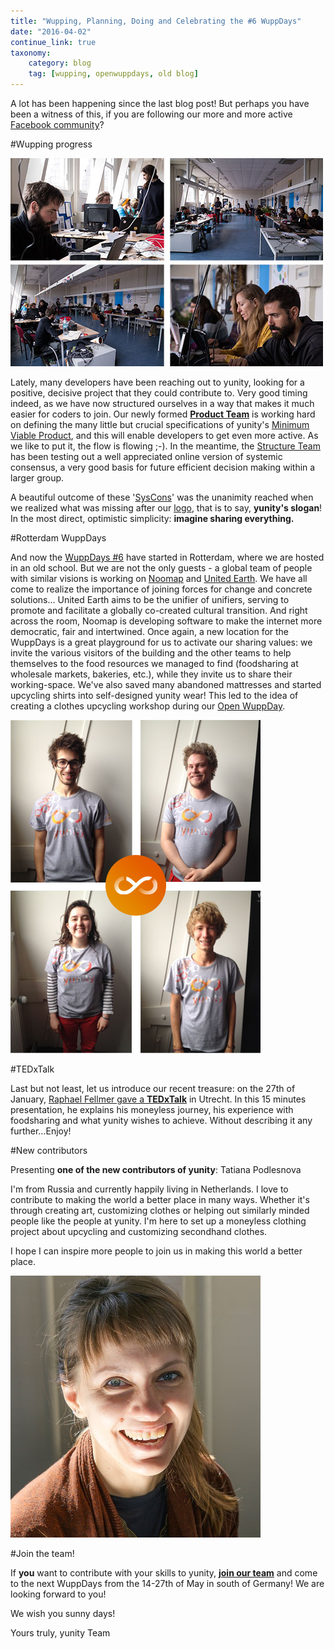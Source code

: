 ```yaml
---
title: "Wupping, Planning, Doing and Celebrating the #6 WuppDays"
date: "2016-04-02"
continue_link: true
taxonomy:
    category: blog
    tag: [wupping, openwuppdays, old blog]
---
```

    

A lot has been happening since the last blog post! But perhaps you have been a witness of this, if you are following our more and more active [Facebook community](http://facebook.com/yunity.org)?

#Wupping progress

![](ROTTERDAMworking_space-0-0-0-0-1460998012.jpg)

Lately, many developers have been reaching out to yunity, looking for a positive, decisive project that they could contribute to. Very good timing indeed, as we have now structured ourselves in a way that makes it much easier for coders to join. Our newly formed [**Product Team**](https://yunity.atlassian.net/wiki/display/YUN/Product+Team) is working hard on defining the many little but crucial specifications of yunity's [Minimum Viable Product](https://yunity.atlassian.net/wiki/display/YUN/Product+Team), and this will enable developers to get even more active. As we like to put it, the flow is flowing ;-). In the meantime, the [Structure Team](https://yunity.atlassian.net/wiki/display/YUN/Structure+Team) has been testing out a well appreciated online version of systemic consensus, a very good basis for future efficient decision making within a larger group.

A beautiful outcome of these '[SysCons](https://yunity.atlassian.net/wiki/display/YUN/Systemic+consensus)' was the unanimity reached when we realized what was missing after our [logo](https://project.yunity.org/blog/post/we-have-logo), that is to say, **yunity's slogan**! In the most direct, optimistic simplicity: **imagine sharing everything.**

#Rotterdam WuppDays

And now the [WuppDays #6](https://project.yunity.org/blog/post/join-us-wuppdays-rotterdam) have started in Rotterdam, where we are hosted in an old school. But we are not the only guests - a global team of people with similar visions is working on [Noomap](http://noomap.info/) and [United Earth](https://united-earth.vision/). We have all come to realize the importance of joining forces for change and concrete solutions... United Earth aims to be the unifier
of unifiers, serving to promote and facilitate a globally co-created cultural transition. And right across the room, Noomap is developing software to make the internet more democratic, fair and intertwined. Once again, a new location for the WuppDays is a great playground for us to activate our sharing values: we invite the various visitors of the building and the other teams to help themselves to the food resources we managed to find (foodsharing at wholesale markets, bakeries, etc.), while they invite us to share their working-space. We've also saved many abandoned mattresses and started upcycling shirts into self-designed yunity wear! This led to the idea of creating a clothes upcycling workshop during our [Open WuppDay](https://www.facebook.com/events/1521350761500064/).

![](ROTTERDAMt-shirt-0-0-0-0-1460998066.jpg)

#TEDxTalk

Last but not least, let us introduce our recent treasure: on the 27th of January, [Raphael Fellmer gave a **TEDxTalk**](https://www.youtube.com/watch?v=nqj6fH2i9go) in Utrecht. In this 15 minutes presentation, he explains his moneyless journey, his experience with foodsharing and what yunity wishes to achieve. Without describing it any further…Enjoy!

#New contributors

Presenting **one of the new contributors of yunity**: Tatiana Podlesnova

I'm from Russia and currently happily living in Netherlands.
I love to contribute to making the world a better place in many ways. Whether it's through creating art, customizing clothes or helping out similarly minded people like the people at yunity. I'm here to set up
a moneyless clothing project about upcycling and customizing secondhand clothes.

I hope I can inspire more people to join us in making this world a better place.

![](ROTTERDAM_tatiana-0-0-0-0-1460997735.jpg)

#Join the team!

If **you** want to contribute with your skills to yunity, [**join our team**](https://project.yunity.org/join-the-team) and come to the next WuppDays from the 14-27th of May in south of Germany! We are looking forward to you!


We wish you sunny days!

Yours truly, yunity Team